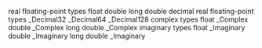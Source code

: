 real floating-point types
float
double
long double
decimal real floating-point types
_Decimal32
_Decimal64
_Decimal128
complex types
float _Complex
double _Complex
long double _Complex
imaginary types
float _Imaginary
double _Imaginary
long double _Imaginary